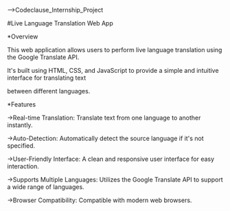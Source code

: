 -->Codeclause_Internship_Project


#Live Language Translation Web App


*Overview

This web application allows users to perform live language translation using the Google Translate API. 

It's built using HTML, CSS, and JavaScript to provide a simple and intuitive interface for translating text 

between different languages.


*Features

->Real-time Translation: Translate text from one language to another instantly.

->Auto-Detection: Automatically detect the source language if it's not specified.

->User-Friendly Interface: A clean and responsive user interface for easy interaction.

->Supports Multiple Languages: Utilizes the Google Translate API to support a wide range of languages.

->Browser Compatibility: Compatible with modern web browsers.
